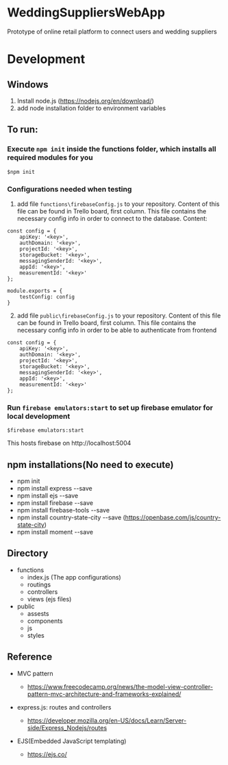 # WeddingSuppliersWebApp
Prototype of online retail platform to connect users and wedding suppliers

# Development   

## Windows

1) Install node.js (https://nodejs.org/en/download/)
2) add node installation folder to environment variables

## To run:
### Execute `npm init` inside the functions folder, which installs all required modules for you
```
$npm init
```

### Configurations needed when testing

1) add file `functions\firebaseConfig.js` to your repository. Content of this file can be found in Trello board, first column. This file contains the necessary config info in order to connect to the database. Content:

```
const config = {
    apiKey: '<key>',
    authDomain: '<key>',
    projectId: '<key>',
    storageBucket: '<key>',
    messagingSenderId: '<key>',
    appId: '<key>',
    measurementId: '<key>'
};

module.exports = {
    testConfig: config
}
```

2) add file `public\firebaseConfig.js` to your repository. Content of this file can be found in Trello board, first column. This file contains the necessary config info in order to be able to authenticate from frontend

```
const config = {
    apiKey: '<key>',
    authDomain: '<key>',
    projectId: '<key>',
    storageBucket: '<key>',
    messagingSenderId: '<key>',
    appId: '<key>',
    measurementId: '<key>'
};
```


### Run `firebase emulators:start` to set up firebase emulator for local development

```
$firebase emulators:start
```
This hosts firebase on  http://localhost:5004


## npm installations(No need to execute)
- npm init
- npm install express --save
- npm install ejs --save
- npm install firebase --save
- npm install firebase-tools --save
- npm install country-state-city --save  (https://openbase.com/js/country-state-city)
- npm install moment --save


## Directory
- functions
    - index.js (The app configurations)
    - routings 
    - controllers
    - views (ejs files)
- public
    - assests
    - components
    - js
    - styles

## Reference
- MVC pattern  
  - https://www.freecodecamp.org/news/the-model-view-controller-pattern-mvc-architecture-and-frameworks-explained/  
- express.js: routes and controllers 
    - https://developer.mozilla.org/en-US/docs/Learn/Server-side/Express_Nodejs/routes

- EJS(Embedded JavaScript templating)
    - https://ejs.co/
